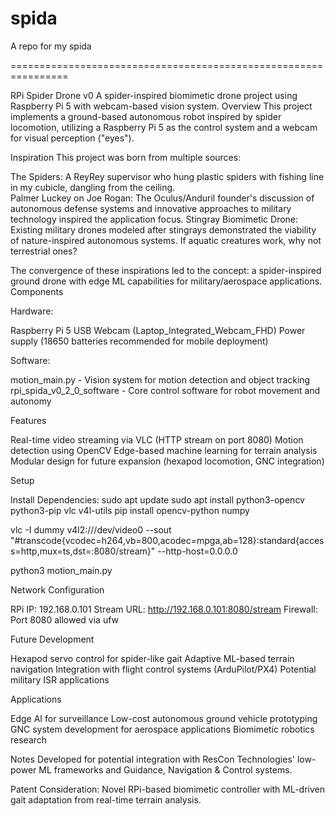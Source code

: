 # spida
A repo for my spida

================================================================

RPi Spider Drone v0
A spider-inspired biomimetic drone project using Raspberry Pi 5 with webcam-based vision system.
Overview
This project implements a ground-based autonomous robot inspired by spider locomotion, utilizing a Raspberry Pi 5 as the control system and a webcam for visual perception ("eyes").

Inspiration
This project was born from multiple sources:

The Spiders: A ReyRey supervisor who hung plastic spiders with fishing line in my cubicle, dangling from the ceiling.  
Palmer Luckey on Joe Rogan: The Oculus/Anduril founder's discussion of autonomous defense systems and innovative approaches to military technology inspired the application focus.
Stingray Biomimetic Drone: Existing military drones modeled after stingrays demonstrated the viability of nature-inspired autonomous systems. If aquatic creatures work, why not terrestrial ones?

The convergence of these inspirations led to the concept: a spider-inspired ground drone with edge ML capabilities for military/aerospace applications.
Components

Hardware:

Raspberry Pi 5
USB Webcam (Laptop_Integrated_Webcam_FHD)
Power supply (18650 batteries recommended for mobile deployment)


Software:

motion_main.py - Vision system for motion detection and object tracking
rpi_spida_v0_2_0_software - Core control software for robot movement and autonomy



Features

Real-time video streaming via VLC (HTTP stream on port 8080)
Motion detection using OpenCV
Edge-based machine learning for terrain analysis
Modular design for future expansion (hexapod locomotion, GNC integration)

Setup

Install Dependencies:
sudo apt update
sudo apt install python3-opencv python3-pip vlc v4l-utils
pip install opencv-python numpy

vlc -I dummy v4l2:///dev/video0 --sout "#transcode{vcodec=h264,vb=800,acodec=mpga,ab=128}:standard{access=http,mux=ts,dst=:8080/stream}" --http-host=0.0.0.0

python3 motion_main.py


Network Configuration

RPi IP: 192.168.0.101
Stream URL: http://192.168.0.101:8080/stream
Firewall: Port 8080 allowed via ufw

Future Development

Hexapod servo control for spider-like gait
Adaptive ML-based terrain navigation
Integration with flight control systems (ArduPilot/PX4)
Potential military ISR applications

Applications

Edge AI for surveillance
Low-cost autonomous ground vehicle prototyping
GNC system development for aerospace applications
Biomimetic robotics research

Notes
Developed for potential integration with ResCon Technologies' low-power ML frameworks and Guidance, Navigation & Control systems.

Patent Consideration: Novel RPi-based biomimetic controller with ML-driven gait adaptation from real-time terrain analysis.
